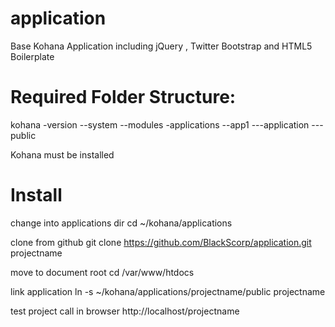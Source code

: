 application
===========

Base Kohana Application including jQuery , Twitter Bootstrap and HTML5 Boilerplate 

Required Folder Structure:
==========

kohana
-version
--system
--modules
-applications
--app1
---application
---public

Kohana must be installed

Install
======

change into applications dir
cd ~/kohana/applications

clone from github
git clone https://github.com/BlackScorp/application.git projectname

move to document root
cd /var/www/htdocs

link application
ln -s ~/kohana/applications/projectname/public projectname

test project
call in browser http://localhost/projectname
